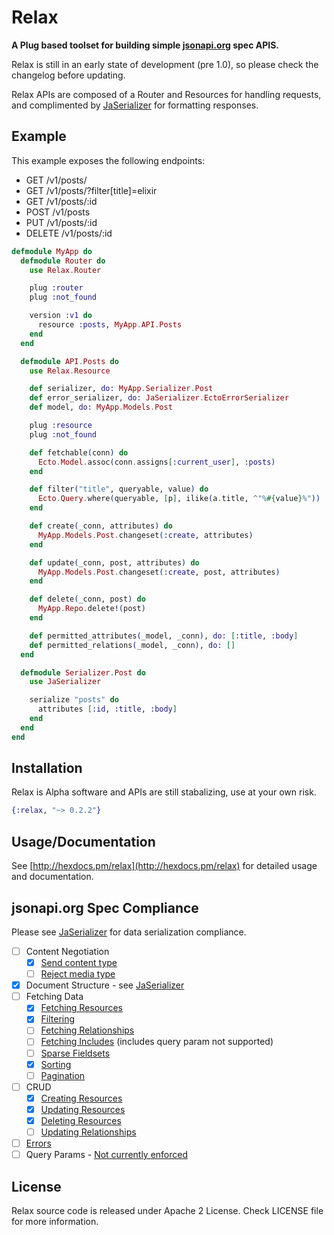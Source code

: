 # Relax

**A Plug based toolset for building simple [jsonapi.org](http://jsonapi.org)
spec APIS.**

Relax is still in an early state of development (pre 1.0), so please check the
changelog before updating.

Relax APIs are composed of a Router and Resources for handling requests, and
complimented by [JaSerializer](http://github.com/AgilionApps/ja_serializer) for
formatting responses.

## Example

This example exposes the following endpoints:

* GET    /v1/posts/
* GET    /v1/posts/?filter[title]=elixir
* GET    /v1/posts/:id
* POST   /v1/posts
* PUT    /v1/posts/:id
* DELETE /v1/posts/:id

```elixir
defmodule MyApp do
  defmodule Router do
    use Relax.Router

    plug :router
    plug :not_found

    version :v1 do
      resource :posts, MyApp.API.Posts
    end
  end

  defmodule API.Posts do
    use Relax.Resource

    def serializer, do: MyApp.Serializer.Post
    def error_serializer, do: JaSerializer.EctoErrorSerializer
    def model, do: MyApp.Models.Post

    plug :resource
    plug :not_found

    def fetchable(conn) do
      Ecto.Model.assoc(conn.assigns[:current_user], :posts)
    end

    def filter("title", queryable, value) do
      Ecto.Query.where(queryable, [p], ilike(a.title, ^"%#{value}%"))
    end

    def create(_conn, attributes) do
      MyApp.Models.Post.changeset(:create, attributes)
    end

    def update(_conn, post, attributes) do
      MyApp.Models.Post.changeset(:create, post, attributes)
    end

    def delete(_conn, post) do
      MyApp.Repo.delete!(post)
    end

    def permitted_attributes(_model, _conn), do: [:title, :body]
    def permitted_relations(_model, _conn), do: []
  end

  defmodule Serializer.Post do
    use JaSerializer

    serialize "posts" do
      attributes [:id, :title, :body]
    end
  end
end
```

## Installation

Relax is Alpha software and APIs are still stabalizing, use at your own risk.

```elixir
{:relax, "~> 0.2.2"}
```

## Usage/Documentation

See [http://hexdocs.pm/relax](http://hexdocs.pm/relax) for detailed usage and
documentation.

## jsonapi.org Spec Compliance

Please see [JaSerializer](http://github.com/AgilionApps/ja_serializer) for
data serialization compliance.

- [ ] Content Negotiation
  - [x] [Send content type](http://jsonapi.org/format/#content-negotiation)
  - [ ] [Reject media type](http://jsonapi.org/format/#content-negotiation)
- [x] Document Structure - see [JaSerializer](http://github.com/AgilionApps/ja_serializer)
- [ ] Fetching Data
  - [x] [Fetching Resources](http://jsonapi.org/format/#fetching-resources)
  - [x] [Filtering](http://jsonapi.org/format/#fetching-filtering)
  - [ ] [Fetching Relationships](http://jsonapi.org/format/#fetching-relationships)
  - [ ] [Fetching Includes](http://jsonapi.org/format/#fetching-includes) (includes query param not supported)
  - [ ] [Sparse Fieldsets](http://jsonapi.org/format/#fetching-sparse-fieldsets)
  - [x] [Sorting](http://jsonapi.org/format/#fetching-sorting)
  - [ ] [Pagination](http://jsonapi.org/format/#fetching-pagination)
- [ ] CRUD
  - [x] [Creating Resources](http://jsonapi.org/format/#crud-creating)
  - [x] [Updating Resources](http://jsonapi.org/format/#crud-updating)
  - [x] [Deleting Resources](http://jsonapi.org/format/#crud-deleting)
  - [ ] [Updating Relationships](http://jsonapi.org/format/#crud-updating-relationships)
- [ ] [Errors](http://jsonapi.org/format/#errors)
- [ ] Query Params - [Not currently enforced](http://jsonapi.org/format/#query-parameters)

## License

Relax source code is released under Apache 2 License. Check LICENSE file for more information.
